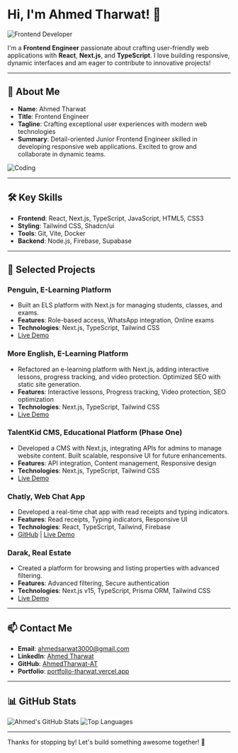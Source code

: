 # Hi, I'm Ahmed Tharwat! 👋

![Frontend Developer](https://media.giphy.com/media/qgQUggAC3Pfv687qPC/giphy.gif)

I'm a **Frontend Engineer** passionate about crafting user-friendly web applications with **React**, **Next.js**, and **TypeScript**. I love building responsive, dynamic interfaces and am eager to contribute to innovative projects!

---

## 🚀 About Me

- **Name**: Ahmed Tharwat
- **Title**: Frontend Engineer
- **Tagline**: Crafting exceptional user experiences with modern web technologies
- **Summary**: Detail-oriented Junior Frontend Engineer skilled in developing responsive web applications. Excited to grow and collaborate in dynamic teams.

![Coding](https://media.giphy.com/media/LmNwrBhejkK9EFP504/giphy.gif)

---

## 🛠️ Key Skills

- **Frontend**: React, Next.js, TypeScript, JavaScript, HTML5, CSS3
- **Styling**: Tailwind CSS, Shadcn/ui
- **Tools**: Git, Vite, Docker
- **Backend**: Node.js, Firebase, Supabase

---

## 🌟 Selected Projects

### Penguin, E-Learning Platform
- Built an ELS platform with Next.js for managing students, classes, and exams.  
- **Features**: Role-based access, WhatsApp integration, Online exams  
- **Technologies**: Next.js, TypeScript, Tailwind CSS  
- [Live Demo](https://penguin.com.sa/)

### More English, E-Learning Platform
- Refactored an e-learning platform with Next.js, adding interactive lessons, progress tracking, and video protection. Optimized SEO with static site generation.  
- **Features**: Interactive lessons, Progress tracking, Video protection, SEO optimization  
- **Technologies**: Next.js, TypeScript, Tailwind CSS  
- [Live Demo](https://www.more-english.net/)

### TalentKid CMS, Educational Platform (Phase One)
- Developed a CMS with Next.js, integrating APIs for admins to manage website content. Built scalable, responsive UI for future enhancements.  
- **Features**: API integration, Content management, Responsive design  
- **Technologies**: Next.js, TypeScript, Tailwind CSS  
- [Live Demo](https://talentkid.sa/)

### Chatly, Web Chat App
- Developed a real-time chat app with read receipts and typing indicators.  
- **Features**: Read receipts, Typing indicators, Responsive UI  
- **Technologies**: React, TypeScript, Tailwind, Firebase  
- [GitHub](https://github.com/AhmedTharwat-AT/chat-app) | [Live Demo](https://chatly-web-app.vercel.app/)

### Darak, Real Estate
- Created a platform for browsing and listing properties with advanced filtering.  
- **Features**: Advanced filtering, Secure authentication  
- **Technologies**: Next.js v15, TypeScript, Prisma ORM, Tailwind CSS  
- [Live Demo](https://darak-realestate.vercel.app/en)

---

## 📫 Contact Me

- **Email**: [ahmedsarwat3000@gmail.com](mailto:ahmedsarwat3000@gmail.com)  
- **LinkedIn**: [Ahmed Tharwat](https://www.linkedin.com/in/ahmed-tharwat-at/)  
- **GitHub**: [AhmedTharwat-AT](https://github.com/ahmedtharwat-at)  
- **Portfolio**: [portfolio-tharwat.vercel.app](https://portfolio-tharwat.vercel.app/)

---

## 📊 GitHub Stats

![Ahmed's GitHub Stats](https://github-readme-stats.vercel.app/api?username=AhmedTharwat-AT&show_icons=true&theme=dracula&hide=issues,prs&count_private=true&title_color=00D4AA&text_color=FFFFFF&bg_color=0D1117&border_radius=10)
![Top Languages](https://github-readme-stats.vercel.app/api/top-langs/?username=AhmedTharwat-AT&layout=compact&theme=dracula&hide_border=true&title_color=00D4AA&text_color=FFFFFF&bg_color=0D1117&border_radius=10)

---

Thanks for stopping by! Let's build something awesome together! 🚀

